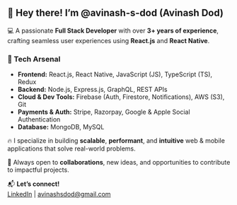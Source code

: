 ## 👋 Hey there! I’m @avinash-s-dod (Avinash Dod)

💻 A passionate **Full Stack Developer** with over **3+ years of experience**, crafting seamless user experiences using **React.js** and **React Native**.

### 🚀 Tech Arsenal
- **Frontend:** React.js, React Native, JavaScript (JS), TypeScript (TS), Redux  
- **Backend:** Node.js, Express.js, GraphQL, REST APIs  
- **Cloud & Dev Tools:** Firebase (Auth, Firestore, Notifications), AWS (S3), Git  
- **Payments & Auth:** Stripe, Razorpay, Google & Apple Social Authentication  
- **Database:** MongoDB, MySQL  

🔥 I specialize in building **scalable**, **performant**, and **intuitive** web & mobile applications that solve real-world problems.

🤝 Always open to **collaborations**, new ideas, and opportunities to contribute to impactful projects.

📬 **Let’s connect!**  
[LinkedIn](https://www.linkedin.com/in/avinash-s-dod?utm_source=share&utm_campaign=share_via&utm_content=profile&utm_medium=android_app) | avinashsdod@gmail.com
